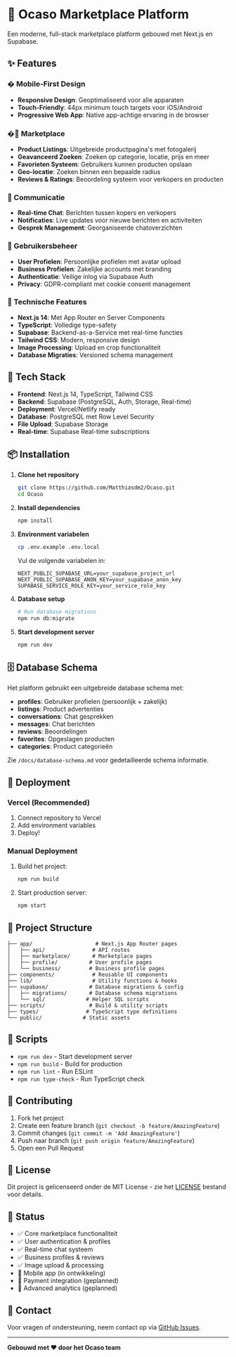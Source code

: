 # 🏪 Ocaso Marketplace Platform

Een moderne, full-stack marketplace platform gebouwd met Next.js en Supabase.

## ✨ Features

### � Mobile-First Design

- **Responsive Design**: Geoptimaliseerd voor alle apparaten
- **Touch-Friendly**: 44px minimum touch targets voor iOS/Android
- **Progressive Web App**: Native app-achtige ervaring in de browser

### �🛒 Marketplace

- **Product Listings**: Uitgebreide productpagina's met fotogalerij
- **Geavanceerd Zoeken**: Zoeken op categorie, locatie, prijs en meer
- **Favorieten Systeem**: Gebruikers kunnen producten opslaan
- **Geo-locatie**: Zoeken binnen een bepaalde radius
- **Reviews & Ratings**: Beoordeling systeem voor verkopers en producten

### 💬 Communicatie

- **Real-time Chat**: Berichten tussen kopers en verkopers
- **Notificaties**: Live updates voor nieuwe berichten en activiteiten
- **Gesprek Management**: Georganiseerde chatoverzichten

### 👥 Gebruikersbeheer

- **User Profielen**: Persoonlijke profielen met avatar upload
- **Business Profielen**: Zakelijke accounts met branding
- **Authenticatie**: Veilige inlog via Supabase Auth
- **Privacy**: GDPR-compliant met cookie consent management

### 🔧 Technische Features

- **Next.js 14**: Met App Router en Server Components
- **TypeScript**: Volledige type-safety
- **Supabase**: Backend-as-a-Service met real-time functies
- **Tailwind CSS**: Modern, responsive design
- **Image Processing**: Upload en crop functionaliteit
- **Database Migraties**: Versioned schema management

## 🚀 Tech Stack

- **Frontend**: Next.js 14, TypeScript, Tailwind CSS
- **Backend**: Supabase (PostgreSQL, Auth, Storage, Real-time)
- **Deployment**: Vercel/Netlify ready
- **Database**: PostgreSQL met Row Level Security
- **File Upload**: Supabase Storage
- **Real-time**: Supabase Real-time subscriptions

## 📦 Installation

1. **Clone het repository**

   ```bash
   git clone https://github.com/Matthiasdm2/Ocaso.git
   cd Ocaso
   ```

2. **Install dependencies**

   ```bash
   npm install
   ```

3. **Environment variabelen**

   ```bash
   cp .env.example .env.local
   ```

   Vul de volgende variabelen in:

   ```env
   NEXT_PUBLIC_SUPABASE_URL=your_supabase_project_url
   NEXT_PUBLIC_SUPABASE_ANON_KEY=your_supabase_anon_key
   SUPABASE_SERVICE_ROLE_KEY=your_service_role_key
   ```

4. **Database setup**

   ```bash
   # Run database migrations
   npm run db:migrate
   ```

5. **Start development server**
   ```bash
   npm run dev
   ```

## 🗄️ Database Schema

Het platform gebruikt een uitgebreide database schema met:

- **profiles**: Gebruiker profielen (persoonlijk + zakelijk)
- **listings**: Product advertenties
- **conversations**: Chat gesprekken
- **messages**: Chat berichten
- **reviews**: Beoordelingen
- **favorites**: Opgeslagen producten
- **categories**: Product categorieën

Zie `/docs/database-schema.md` voor gedetailleerde schema informatie.

## 🚀 Deployment

### Vercel (Recommended)

1. Connect repository to Vercel
2. Add environment variables
3. Deploy!

### Manual Deployment

1. Build het project:

   ```bash
   npm run build
   ```

2. Start production server:
   ```bash
   npm start
   ```

## 📁 Project Structure

```
├── app/                    # Next.js App Router pages
│   ├── api/               # API routes
│   ├── marketplace/       # Marketplace pages
│   ├── profile/          # User profile pages
│   └── business/         # Business profile pages
├── components/            # Reusable UI components
├── lib/                   # Utility functions & hooks
├── supabase/             # Database migrations & config
│   ├── migrations/       # Database schema migrations
│   └── sql/             # Helper SQL scripts
├── scripts/              # Build & utility scripts
├── types/               # TypeScript type definitions
└── public/             # Static assets
```

## 🔧 Scripts

- `npm run dev` - Start development server
- `npm run build` - Build for production
- `npm run lint` - Run ESLint
- `npm run type-check` - Run TypeScript check

## 🤝 Contributing

1. Fork het project
2. Create een feature branch (`git checkout -b feature/AmazingFeature`)
3. Commit changes (`git commit -m 'Add AmazingFeature'`)
4. Push naar branch (`git push origin feature/AmazingFeature`)
5. Open een Pull Request

## 📝 License

Dit project is gelicenseerd onder de MIT License - zie het [LICENSE](LICENSE) bestand voor details.

## 🎯 Status

- ✅ Core marketplace functionaliteit
- ✅ User authentication & profiles
- ✅ Real-time chat systeem
- ✅ Business profiles & reviews
- ✅ Image upload & processing
- 🔄 Mobile app (in ontwikkeling)
- 🔄 Payment integration (geplanned)
- 🔄 Advanced analytics (geplanned)

## 📧 Contact

Voor vragen of ondersteuning, neem contact op via [GitHub Issues](https://github.com/Matthiasdm2/Ocaso/issues).

---

**Gebouwd met ❤️ door het Ocaso team**
